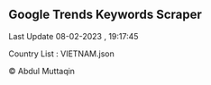 

## Google Trends Keywords Scraper 
 
Last Update 08-02-2023 , 19:17:45

Country List :
VIETNAM.json



© Abdul Muttaqin 
